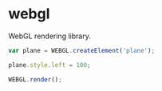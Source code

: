 # webgl
WebGL rendering library.

```javascript
var plane = WEBGL.createElement('plane');

plane.style.left = 100;

WEBGL.render();
```
